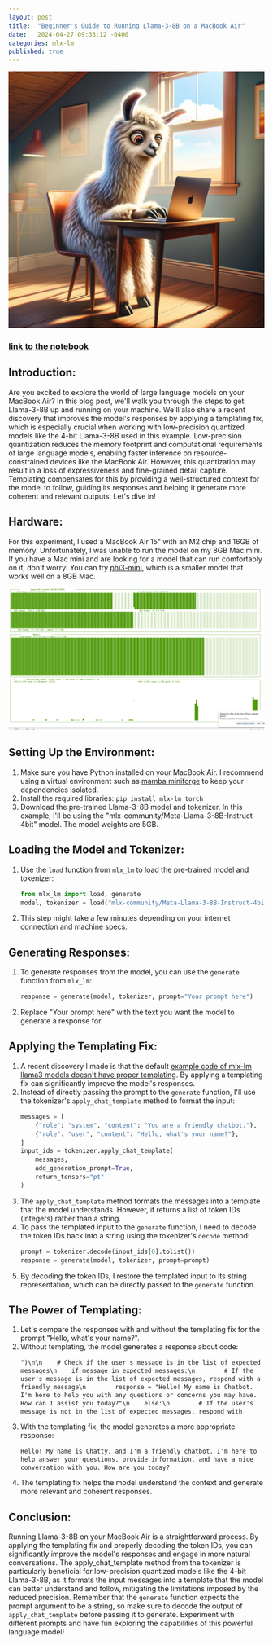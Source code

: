 ```yaml
---
layout: post
title:  "Beginner's Guide to Running Llama-3-8B on a MacBook Air"
date:   2024-04-27 09:33:12 -0400
categories: mlx-lm
published: true
---
```

![lm](/assets/llama3_mac/llama_mac.png)

### [link to the notebook](https://github.com/xueerchen1990/blog_notebooks/blob/main/begginer_guide_llama3_mlx_macbook_air/llama3-8B-mlx-macbook-air.ipynb)

## Introduction:
Are you excited to explore the world of large language models on your MacBook Air? In this blog post, we'll walk you through the steps to get Llama-3-8B up and running on your machine. We'll also share a recent discovery that improves the model's responses by applying a templating fix, which is especially crucial when working with low-precision quantized models like the 4-bit Llama-3-8B used in this example. Low-precision quantization reduces the memory footprint and computational requirements of large language models, enabling faster inference on resource-constrained devices like the MacBook Air. However, this quantization may result in a loss of expressiveness and fine-grained detail capture. Templating compensates for this by providing a well-structured context for the model to follow, guiding its responses and helping it generate more coherent and relevant outputs. Let's dive in!

## Hardware:
For this experiment, I used a MacBook Air 15" with an M2 chip and 16GB of memory. Unfortunately, I was unable to run the model on my 8GB Mac mini. If you have a Mac mini and are looking for a model that can run comfortably on it, don't worry! You can try [phi3-mini](https://huggingface.co/mlx-community/Phi-3-mini-4k-instruct-4bit), which is a smaller model that works well on a 8GB Mac.

![lm](/assets/llama3_mac/usage.png)

## Setting Up the Environment:
1. Make sure you have Python installed on your MacBook Air. I recommend using a virtual environment such as [mamba miniforge](https://github.com/conda-forge/miniforge?tab=readme-ov-file#miniforge3) to keep your dependencies isolated.
2. Install the required libraries: `pip install mlx-lm torch`
3. Download the pre-trained Llama-3-8B model and tokenizer. In this example, I'll be using the "mlx-community/Meta-Llama-3-8B-Instruct-4bit" model. The model weights are 5GB.

## Loading the Model and Tokenizer:
1. Use the `load` function from `mlx_lm` to load the pre-trained model and tokenizer:
   ```python
   from mlx_lm import load, generate
   model, tokenizer = load("mlx-community/Meta-Llama-3-8B-Instruct-4bit")
   ```
2. This step might take a few minutes depending on your internet connection and machine specs.

## Generating Responses:
1. To generate responses from the model, you can use the `generate` function from `mlx_lm`:
   ```python
   response = generate(model, tokenizer, prompt="Your prompt here")
   ```
2. Replace "Your prompt here" with the text you want the model to generate a response for.

## Applying the Templating Fix:
1. A recent discovery I made is that the default [example code of mlx-lm llama3 models doesn't have proper templating](https://huggingface.co/mlx-community/Meta-Llama-3-8B-Instruct-4bithttps://huggingface.co/mlx-community/Meta-Llama-3-8B-Instruct-4bit). By applying a templating fix can significantly improve the model's responses.
2. Instead of directly passing the prompt to the `generate` function, I'll use the tokenizer's `apply_chat_template` method to format the input:
   ```python
   messages = [
       {"role": "system", "content": "You are a friendly chatbot."},
       {"role": "user", "content": "Hello, what's your name?"},
   ]
   input_ids = tokenizer.apply_chat_template(
       messages,
       add_generation_prompt=True,
       return_tensors="pt"
   )
   ```
3. The `apply_chat_template` method formats the messages into a template that the model understands. However, it returns a list of token IDs (integers) rather than a string.
4. To pass the templated input to the `generate` function, I need to decode the token IDs back into a string using the tokenizer's `decode` method:
   ```python
   prompt = tokenizer.decode(input_ids[0].tolist())
   response = generate(model, tokenizer, prompt=prompt)
   ```
5. By decoding the token IDs, I restore the templated input to its string representation, which can be directly passed to the `generate` function.

## The Power of Templating:
1. Let's compare the responses with and without the templating fix for the prompt "Hello, what's your name?".
2. Without templating, the model generates a response about code:
   ```
   ")\n\n    # Check if the user's message is in the list of expected messages\n    if message in expected_messages:\n        # If the user's message is in the list of expected messages, respond with a friendly message\n        response = "Hello! My name is Chatbot. I'm here to help you with any questions or concerns you may have. How can I assist you today?"\n    else:\n        # If the user's message is not in the list of expected messages, respond with
   ```
3. With the templating fix, the model generates a more appropriate response:
   ```
   Hello! My name is Chatty, and I'm a friendly chatbot. I'm here to help answer your questions, provide information, and have a nice conversation with you. How are you today?
   ```
4. The templating fix helps the model understand the context and generate more relevant and coherent responses.

## Conclusion:
Running Llama-3-8B on your MacBook Air is a straightforward process. By applying the templating fix and properly decoding the token IDs, you can significantly improve the model's responses and engage in more natural conversations. The apply_chat_template method from the tokenizer is particularly beneficial for low-precision quantized models like the 4-bit Llama-3-8B, as it formats the input messages into a template that the model can better understand and follow, mitigating the limitations imposed by the reduced precision. Remember that the `generate` function expects the prompt argument to be a string, so make sure to decode the output of `apply_chat_template` before passing it to generate. Experiment with different prompts and have fun exploring the capabilities of this powerful language model!
